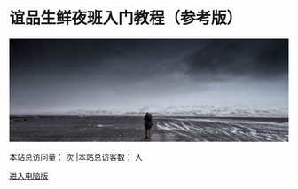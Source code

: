 # 谊品生鲜夜班入门教程（参考版）

![](./resources/pic/logo/coverpage.jpg)


<span id="busuanzi_container_site_pv" style='display:yes'>
    本站总访问量：<span id="busuanzi_value_site_pv"></span> 次
</span>
<span id="busuanzi_container_site_uv" style='display:yes'>
    |本站总访客数：<span id="busuanzi_value_site_uv"></span> 人
</span>




[进入电脑版](./INDEX.md)
